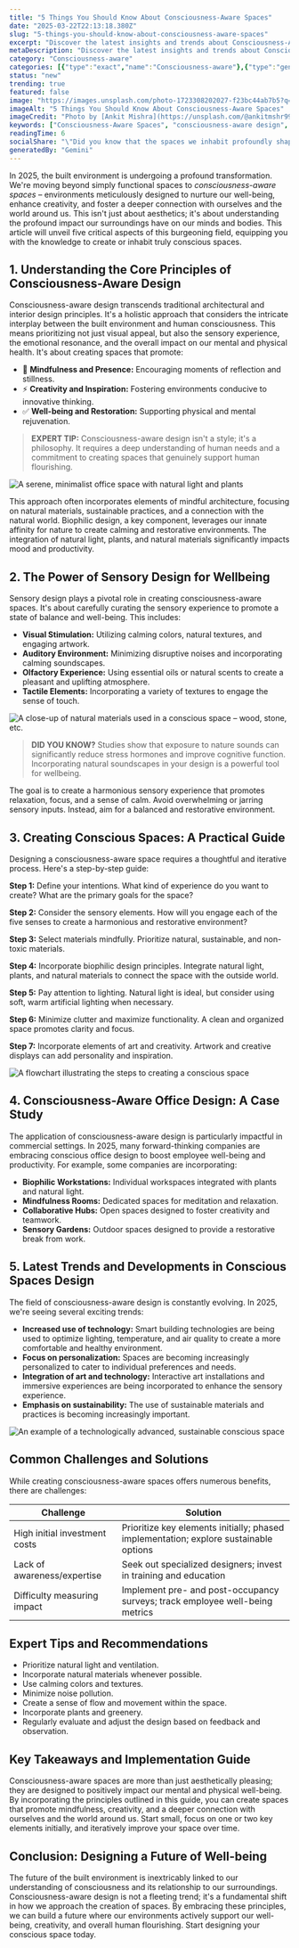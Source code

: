 ```yaml
---
title: "5 Things You Should Know About Consciousness-Aware Spaces"
date: "2025-03-22T22:13:18.380Z"
slug: "5-things-you-should-know-about-consciousness-aware-spaces"
excerpt: "Discover the latest insights and trends about Consciousness-Aware Spaces. This comprehensive guide covers everything you need to know about Consciousness-Aware Spaces in 2025."
metaDescription: "Discover the latest insights and trends about Consciousness-Aware Spaces. This comprehensive guide covers everything you need to know about Consciousness-A..."
category: "Consciousness-aware"
categories: [{"type":"exact","name":"Consciousness-aware"},{"type":"general","name":"Architecture"},{"type":"medium","name":"Environmental Design"},{"type":"specific","name":"Spatial Computing"},{"type":"niche","name":"Biophilic Design"}]
status: "new"
trending: true
featured: false
image: "https://images.unsplash.com/photo-1723308202027-f23bc44ab7b5?q=85&w=1200&fit=max&fm=webp&auto=compress"
imageAlt: "5 Things You Should Know About Consciousness-Aware Spaces"
imageCredit: "Photo by [Ankit Mishra](https://unsplash.com/@ankitmshr993) on Unsplash"
keywords: ["Consciousness-Aware Spaces", "consciousness-aware design", "conscious spaces design", "mindful architecture", "sensory design for wellbeing", "creating conscious spaces", "designing for human experience", "biophilic design benefits", "commercial conscious spaces", "consciousness-aware office design"]
readingTime: 6
socialShare: "\"Did you know that the spaces we inhabit profoundly shape our consciousness?  Designing for well-being isn't a luxury; it's a necessity for a thriving future.\""
generatedBy: "Gemini"
---
```




In 2025, the built environment is undergoing a profound transformation.  We're moving beyond simply functional spaces to *consciousness-aware spaces* – environments meticulously designed to nurture our well-being, enhance creativity, and foster a deeper connection with ourselves and the world around us.  This isn't just about aesthetics; it's about understanding the profound impact our surroundings have on our minds and bodies.  This article will unveil five critical aspects of this burgeoning field, equipping you with the knowledge to create or inhabit truly conscious spaces.

## 1. Understanding the Core Principles of Consciousness-Aware Design

Consciousness-aware design transcends traditional architectural and interior design principles. It's a holistic approach that considers the intricate interplay between the built environment and human consciousness.  This means prioritizing not just visual appeal, but also the sensory experience, the emotional resonance, and the overall impact on our mental and physical health.  It's about creating spaces that promote:

* 🔑 **Mindfulness and Presence:** Encouraging moments of reflection and stillness.
* ⚡ **Creativity and Inspiration:** Fostering environments conducive to innovative thinking.
* ✅ **Well-being and Restoration:** Supporting physical and mental rejuvenation.

> **EXPERT TIP:**  Consciousness-aware design isn't a style; it's a philosophy. It requires a deep understanding of human needs and a commitment to creating spaces that genuinely support human flourishing.

![A serene, minimalist office space with natural light and plants](https://images.unsplash.com/photo-1723308202027-f23bc44ab7b5?q=85&w=1200&fit=max&fm=webp&auto=compress)

This approach often incorporates elements of mindful architecture, focusing on natural materials, sustainable practices, and a connection with the natural world.  Biophilic design, a key component, leverages our innate affinity for nature to create calming and restorative environments.  The integration of natural light, plants, and natural materials significantly impacts mood and productivity.

## 2. The Power of Sensory Design for Wellbeing

Sensory design plays a pivotal role in creating consciousness-aware spaces. It's about carefully curating the sensory experience to promote a state of balance and well-being. This includes:

* **Visual Stimulation:**  Utilizing calming colors, natural textures, and engaging artwork.
* **Auditory Environment:**  Minimizing disruptive noises and incorporating calming soundscapes.
* **Olfactory Experience:**  Using essential oils or natural scents to create a pleasant and uplifting atmosphere.
* **Tactile Elements:**  Incorporating a variety of textures to engage the sense of touch.

![A close-up of natural materials used in a conscious space – wood, stone, etc.](https://images.unsplash.com/photo-1533436041693-411c656d1383?q=85&w=1200&fit=max&fm=webp&auto=compress)

> **DID YOU KNOW?** Studies show that exposure to nature sounds can significantly reduce stress hormones and improve cognitive function.  Incorporating natural soundscapes in your design is a powerful tool for wellbeing.

The goal is to create a harmonious sensory experience that promotes relaxation, focus, and a sense of calm.  Avoid overwhelming or jarring sensory inputs.  Instead, aim for a balanced and restorative environment.

## 3.  Creating Conscious Spaces:  A Practical Guide

Designing a consciousness-aware space requires a thoughtful and iterative process. Here's a step-by-step guide:

**Step 1:** Define your intentions. What kind of experience do you want to create? What are the primary goals for the space?

**Step 2:** Consider the sensory elements. How will you engage each of the five senses to create a harmonious and restorative environment?

**Step 3:** Select materials mindfully. Prioritize natural, sustainable, and non-toxic materials.

**Step 4:** Incorporate biophilic design principles. Integrate natural light, plants, and natural materials to connect the space with the outside world.

**Step 5:**  Pay attention to lighting.  Natural light is ideal, but consider using soft, warm artificial lighting when necessary.

**Step 6:** Minimize clutter and maximize functionality.  A clean and organized space promotes clarity and focus.

**Step 7:**  Incorporate elements of art and creativity.  Artwork and creative displays can add personality and inspiration.

![A flowchart illustrating the steps to creating a conscious space](https://images.unsplash.com/photo-1605882171181-e31b036e4ceb?q=85&w=1200&fit=max&fm=webp&auto=compress)

## 4.  Consciousness-Aware Office Design: A Case Study

The application of consciousness-aware design is particularly impactful in commercial settings.  In 2025, many forward-thinking companies are embracing conscious office design to boost employee well-being and productivity.  For example, some companies are incorporating:

* **Biophilic Workstations:**  Individual workspaces integrated with plants and natural light.
* **Mindfulness Rooms:**  Dedicated spaces for meditation and relaxation.
* **Collaborative Hubs:**  Open spaces designed to foster creativity and teamwork.
* **Sensory Gardens:**  Outdoor spaces designed to provide a restorative break from work.

## 5.  Latest Trends and Developments in Conscious Spaces Design

The field of consciousness-aware design is constantly evolving.  In 2025, we're seeing several exciting trends:

* **Increased use of technology:**  Smart building technologies are being used to optimize lighting, temperature, and air quality to create a more comfortable and healthy environment.
* **Focus on personalization:**  Spaces are becoming increasingly personalized to cater to individual preferences and needs.
* **Integration of art and technology:**  Interactive art installations and immersive experiences are being incorporated to enhance the sensory experience.
* **Emphasis on sustainability:**  The use of sustainable materials and practices is becoming increasingly important.

![An example of a technologically advanced, sustainable conscious space](https://images.unsplash.com/photo-1517676284413-49b63f9007fe?q=85&w=1200&fit=max&fm=webp&auto=compress)

## Common Challenges and Solutions

While creating consciousness-aware spaces offers numerous benefits, there are challenges:

| Challenge                     | Solution                                                                       |
|------------------------------|-------------------------------------------------------------------------------|
| High initial investment costs | Prioritize key elements initially; phased implementation; explore sustainable options |
| Lack of awareness/expertise   | Seek out specialized designers; invest in training and education              |
| Difficulty measuring impact   | Implement pre- and post-occupancy surveys; track employee well-being metrics     |

## Expert Tips and Recommendations

*  Prioritize natural light and ventilation.
*  Incorporate natural materials whenever possible.
*  Use calming colors and textures.
*  Minimize noise pollution.
*  Create a sense of flow and movement within the space.
*  Incorporate plants and greenery.
*  Regularly evaluate and adjust the design based on feedback and observation.

## Key Takeaways and Implementation Guide

Consciousness-aware spaces are more than just aesthetically pleasing; they are designed to positively impact our mental and physical well-being.  By incorporating the principles outlined in this guide, you can create spaces that promote mindfulness, creativity, and a deeper connection with ourselves and the world around us. Start small, focus on one or two key elements initially, and iteratively improve your space over time.

## Conclusion:  Designing a Future of Well-being

The future of the built environment is inextricably linked to our understanding of consciousness and its relationship to our surroundings.  Consciousness-aware design is not a fleeting trend; it's a fundamental shift in how we approach the creation of spaces. By embracing these principles, we can build a future where our environments actively support our well-being, creativity, and overall human flourishing.  Start designing your conscious space today.

